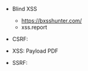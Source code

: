 - Blind XSS
  - https://bxsshunter.com/
  - xss.report
 
- CSRF: 
  
  
- XSS: 
  Payload PDF

- SSRF:
